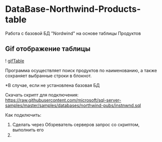 # DataBase-Northwind-Products-table
Работа с базовой БД "Nordwind" на основе таблицы Продуктов

## Gif отображение таблицы

! [gifTable](Gif/Gif_base.gif)

Программа осуществляет поиск продуктов по наименованию, а также сохраняет выбранные строки в блокнот.

*В случае, если не установлена базовая БД

Скачать скрипт для подключения: 
https://raw.githubusercontent.com/microsoft/sql-server-samples/master/samples/databases/northwind-pubs/instnwnd.sql

Как подключить:
1. Сделать через Обзреватель серверов запрос со скриптом, выполнить его
2. 
